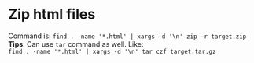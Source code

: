 # Zip html files

Command is: `find . -name '*.html' | xargs -d '\n' zip -r target.zip`  
**Tips**: Can use `tar` command as well. Like:  
`find . -name '*.html' | xargs -d '\n' tar czf target.tar.gz`

